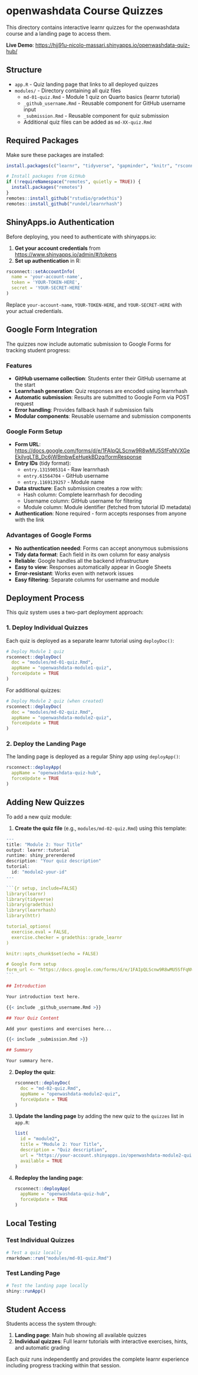# openwashdata Course Quizzes

This directory contains interactive learnr quizzes for the openwashdata course and a landing page to access them.

**Live Demo**: https://hjj91u-nicolo-massari.shinyapps.io/openwashdata-quiz-hub/

## Structure

- `app.R` - Quiz landing page that links to all deployed quizzes
- `modules/` - Directory containing all quiz files
  - `md-01-quiz.Rmd` - Module 1 quiz on Quarto basics (learnr tutorial)
  - `_github_username.Rmd` - Reusable component for GitHub username input
  - `_submission.Rmd` - Reusable component for quiz submission
  - Additional quiz files can be added as `md-XX-quiz.Rmd`

## Required Packages

Make sure these packages are installed:

```r
install.packages(c("learnr", "tidyverse", "gapminder", "knitr", "rsconnect", "httr", "digest"))

# Install packages from GitHub
if (!requireNamespace("remotes", quietly = TRUE)) {
  install.packages("remotes")
}
remotes::install_github("rstudio/gradethis")
remotes::install_github("rundel/learnrhash")
```

## ShinyApps.io Authentication

Before deploying, you need to authenticate with shinyapps.io:

1. **Get your account credentials** from https://www.shinyapps.io/admin/#/tokens
2. **Set up authentication** in R:

```r
rsconnect::setAccountInfo(
  name = 'your-account-name',
  token = 'YOUR-TOKEN-HERE',
  secret = 'YOUR-SECRET-HERE'
)
```

Replace `your-account-name`, `YOUR-TOKEN-HERE`, and `YOUR-SECRET-HERE` with your actual credentials.

## Google Form Integration

The quizzes now include automatic submission to Google Forms for tracking student progress:

### Features
- **GitHub username collection**: Students enter their GitHub username at the start
- **Learnrhash generation**: Quiz responses are encoded using learnrhash
- **Automatic submission**: Results are submitted to Google Form via POST request
- **Error handling**: Provides fallback hash if submission fails
- **Modular components**: Reusable username and submission components

### Google Form Setup
- **Form URL**: https://docs.google.com/forms/d/e/1FAIpQLScnw9R8wMU5SfFqNVXGeEkiIygLTB_Dc6jWBmbwEeHuekBDzg/formResponse
- **Entry IDs** (tidy format): 
  - `entry.1315905314` - Raw learnrhash
  - `entry.61564704` - GitHub username
  - `entry.1169139257` - Module name
- **Data structure**: Each submission creates a row with:
  - Hash column: Complete learnrhash for decoding
  - Username column: GitHub username for filtering
  - Module column: Module identifier (fetched from tutorial ID metadata)
- **Authentication**: None required - form accepts responses from anyone with the link

### Advantages of Google Forms
- **No authentication needed**: Forms can accept anonymous submissions
- **Tidy data format**: Each field in its own column for easy analysis
- **Reliable**: Google handles all the backend infrastructure
- **Easy to view**: Responses automatically appear in Google Sheets
- **Error-resistant**: Works even with network issues
- **Easy filtering**: Separate columns for username and module

## Deployment Process

This quiz system uses a two-part deployment approach:

### 1. Deploy Individual Quizzes

Each quiz is deployed as a separate learnr tutorial using `deployDoc()`:

```r
# Deploy Module 1 quiz
rsconnect::deployDoc(
  doc = "modules/md-01-quiz.Rmd",
  appName = "openwashdata-module1-quiz",
  forceUpdate = TRUE
)
```

For additional quizzes:
```r
# Deploy Module 2 quiz (when created)
rsconnect::deployDoc(
  doc = "modules/md-02-quiz.Rmd",
  appName = "openwashdata-module2-quiz",
  forceUpdate = TRUE
)
```

### 2. Deploy the Landing Page

The landing page is deployed as a regular Shiny app using `deployApp()`:

```r
rsconnect::deployApp(
  appName = "openwashdata-quiz-hub",
  forceUpdate = TRUE
)
```

## Adding New Quizzes

To add a new quiz module:

1. **Create the quiz file** (e.g., `modules/md-02-quiz.Rmd`) using this template:

```r
---
title: "Module 2: Your Title"
output: learnr::tutorial
runtime: shiny_prerendered
description: "Your quiz description"
tutorial:
  id: "module2-your-id"
---

`​``{r setup, include=FALSE}
library(learnr)
library(tidyverse)
library(gradethis)
library(learnrhash)
library(httr)

tutorial_options(
  exercise.eval = FALSE,
  exercise.checker = gradethis::grade_learnr
)

knitr::opts_chunk$set(echo = FALSE)

# Google Form setup
form_url <- "https://docs.google.com/forms/d/e/1FAIpQLScnw9R8wMU5SfFqNVXGeEkiIygLTB_Dc6jWBmbwEeHuekBDzg/formResponse"
`​``

## Introduction

Your introduction text here.

{{< include _github_username.Rmd >}}

## Your Quiz Content

Add your questions and exercises here...

{{< include _submission.Rmd >}}

## Summary

Your summary here.
```
2. **Deploy the quiz**:
   ```r
   rsconnect::deployDoc(
     doc = "md-02-quiz.Rmd",
     appName = "openwashdata-module2-quiz",
     forceUpdate = TRUE
   )
   ```
3. **Update the landing page** by adding the new quiz to the `quizzes` list in `app.R`:
   ```r
   list(
     id = "module2",
     title = "Module 2: Your Title",
     description = "Quiz description",
     url = "https://your-account.shinyapps.io/openwashdata-module2-quiz/",
     available = TRUE
   )
   ```
4. **Redeploy the landing page**:
   ```r
   rsconnect::deployApp(
     appName = "openwashdata-quiz-hub",
     forceUpdate = TRUE
   )
   ```

## Local Testing

### Test Individual Quizzes

```r
# Test a quiz locally
rmarkdown::run("modules/md-01-quiz.Rmd")
```

### Test Landing Page

```r
# Test the landing page locally
shiny::runApp()
```

## Student Access

Students access the system through:
1. **Landing page**: Main hub showing all available quizzes
2. **Individual quizzes**: Full learnr tutorials with interactive exercises, hints, and automatic grading

Each quiz runs independently and provides the complete learnr experience including progress tracking within that session.